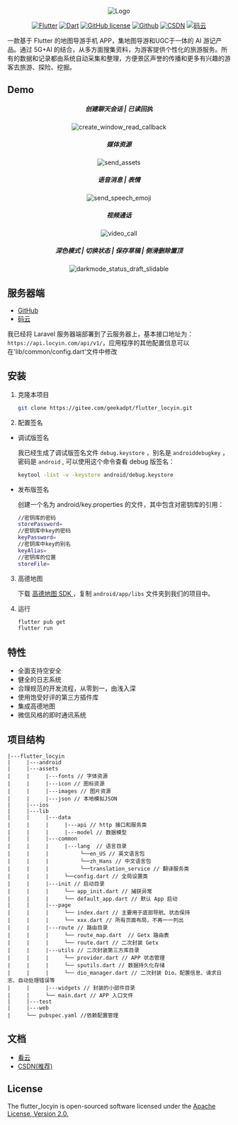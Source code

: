 

<div align=center>

![Logo](https://images.gitee.com/uploads/images/2021/0911/143905_6de74fd0_2215545.png "logo_128x128.png")

</div>


<div align=center>

[![Flutter][1]][2]  [![Dart][3]][4]  [![GitHub license][5]][6]  [![Github][7]][8]  [![CSDN][9]][10]  [![码云][11]][12]

[1]:https://img.shields.io/badge/Flutter-2.5.2-yellow.svg
[2]:https://flutter.dev

[3]:https://img.shields.io/badge/Dart-2.14.3-blueviolet.svg
[4]:https://dart.dev

[5]:https://img.shields.io/badge/License-Apache%202-critical.svg
[6]:https://github.com/geekadpt/luoxun_flutter/blob/main/LICENSE


[7]:https://img.shields.io/badge/GitHub-geekadpt-blue.svg
[8]:https://github.com/geekadpt

[9]:https://img.shields.io/badge/CSDN-geekadpt-green.svg
[10]:https://blog.csdn.net/geeksoarsky

[11]:https://img.shields.io/badge/Gitee-geekadpt-red.svg
[12]:https://gitee.com/geekadpt

</div>
一款基于 Flutter 的地图导游手机 APP，集地图导游和UGC于一体的 AI 游记产品。通过 5G+AI 的结合，从多方面搜集资料，为游客提供个性化的旅游服务。所有的数据和记录都由系统自动采集和整理，方便景区声誉的传播和更多有兴趣的游客去旅游、探险、挖掘。

## Demo
<div align=center>

##### 创建聊天会话 | 已读回执

![create_window_read_callback](https://img-blog.csdnimg.cn/b5f396abfbda49d2bd76e6306bd2bcee.gif#pic_center)

</div>



<div align=center>

##### 媒体资源

![send_assets](https://img-blog.csdnimg.cn/321746001b234868b903e6fe3b56f436.gif#pic_center)

</div>

<div align=center>

##### 语音消息 | 表情

![send_speech_emoji](https://img-blog.csdnimg.cn/2c77070dd3c545d7ade17174758ef81e.gif#pic_center)

</div>



<div align=center>

##### 视频通话

![video_call](https://img-blog.csdnimg.cn/ee77d4f1cabc4499b7da524d3cdb19d2.gif#pic_center)

</div>



<div align=center>

##### 深色模式 | 切换状态 | 保存草稿 | 侧滑删除置顶

![darkmode_status_draft_slidable](https://img-blog.csdnimg.cn/d76e0ec551f4471d801f152a90ffd275.gif#pic_center)

</div>



## 服务器端

- [GitHub](https://github.com/geekadpt/laravel_locyin)
- [码云](https://gitee.com/geekadpt/laravel_locyin)


我已经将 Laravel 服务器端部署到了云服务器上，基本接口地址为：`https://api.locyin.com/api/v1/`，应用程序的其他配置信息可以在'lib/common/config.dart'文件中修改

## 安装

1. 克隆本项目

    ```bash
    git clone https://gitee.com/geekadpt/flutter_locyin.git
    ```

2. 配置签名

- 调试版签名

  我已经生成了调试版签名文件 `debug.keystore` ，别名是 `androiddebugkey` ，密码是 `android` , 可以使用这个命令查看 debug 版签名：

    ```bash
    keytool -list -v -keystore android/debug.keystore
    ```

- 发布版签名

  创建一个名为 android/key.properties 的文件，其中包含对密钥库的引用：

    ```bash
    //密钥库的密码
    storePassword=
    //密钥库中key的密码
    keyPassword=
    //密钥库中key的别名
    keyAlias=
    //密钥库的位置
    storeFile=
    ```
3. 高德地图

   下载 [高德地图 SDK ](https://a.amap.com/lbs/static/amap_flutter_location_example/amap_flutter_map_example.zip)，复制 `android/app/libs` 文件夹到我们的项目中。

4. 运行

    ```bash
    flutter pub get
    flutter run
    ```



## 特性

* 全面支持空安全
* 健全的日志系统
* 合理规范的开发流程，从零到一，由浅入深
* 使用饱受好评的第三方插件库
* 集成高德地图
* 微信风格的即时通讯系统

## 项目结构

```
|---flutter_locyin
|     |---android  
|     |---assets  
|     |     |---fonts // 字体资源  
|     |     |---icon // 图标资源  
|     |     |---images // 图片资源  
|     |     |---json // 本地模拟JSON  
|     |---ios  
|     |---lib  
|     |     |---data  
|     |     |     |---api // http 接口和服务类  
|     |     |     |---model // 数据模型  
|     |     |---common
|     |     |     |---lang  // 语言目录
|     |     |          └──en_US // 英文语言包
|     |     |          └──zh_Hans // 中文语言包
|     |     |          └──translation_service // 翻译服务类
|     |     |     └──config.dart // 全局设置类
|     |     |---init // 启动目录
|     |     |     └── app_init.dart // 捕获异常 
|     |     |     └── default_app.dart // 默认 App 启动
|     |     |---page  
|     |     |     └── index.dart // 主要用于底部导航、状态保持  
|     |     |     └── xxx.dart // 所有页面布局，不再一一列出  
|     |     |---route // 路由目录
|     |     |     └── route_map.dart  // Getx 路由表  
|     |     |     └── route.dart // 二次封装 Getx
|     |     |---utils // 二次封装第三方库目录  
|     |     |     └── provider.dart // APP 状态管理  
|     |     |     └── sputils.dart // 数据持久化存储  
|     |     |     └── dio_manager.dart // 二次封装 Dio，配置信息、请求日志、自动处理错误等  
|     |     |---widgets // 封装的小部件目录  
|     |     └── main.dart // APP 入口文件  
|     |---test
|     |---web
|     └── pubspec.yaml //依赖配置管理  
```

## 文档
- [看云](https://www.kancloud.cn/tiaohuaren/luoxun)
- [CSDN(推荐)](https://blog.csdn.net/geeksoarsky/category_11219095.html)

## License
The flutter_locyin is open-sourced software licensed under the [Apache License, Version 2.0.](https://gitee.com/geekadpt/flutter_locyin/blob/master/LICENSE)